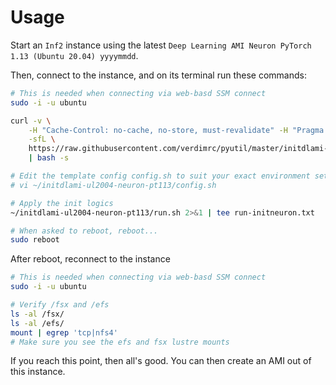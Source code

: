 # Usage <!-- omit in toc -->

Start an `Inf2` instance using the latest `Deep Learning AMI Neuron PyTorch 1.13 (Ubuntu 20.04) yyyymmdd`.

Then, connect to the instance, and on its terminal run these commands:

```bash
# This is needed when connecting via web-basd SSM connect
sudo -i -u ubuntu

curl -v \
    -H "Cache-Control: no-cache, no-store, must-revalidate" -H "Pragma: no-cache" -H "Expires: 0" \
    -sfL \
    https://raw.githubusercontent.com/verdimrc/pyutil/master/initdlami-ul2004-neuron-pt113/bootstrap-initneuron.sh \
    | bash -s

# Edit the template config config.sh to suit your exact environment setup, e.g.:
# vi ~/initdlami-ul2004-neuron-pt113/config.sh

# Apply the init logics
~/initdlami-ul2004-neuron-pt113/run.sh 2>&1 | tee run-initneuron.txt

# When asked to reboot, reboot...
sudo reboot
```

After reboot, reconnect to the instance

```bash
# This is needed when connecting via web-basd SSM connect
sudo -i -u ubuntu

# Verify /fsx and /efs
ls -al /fsx/
ls -al /efs/
mount | egrep 'tcp|nfs4'
# Make sure you see the efs and fsx lustre mounts
```

If you reach this point, then all's good. You can then create an AMI out of this instance.
